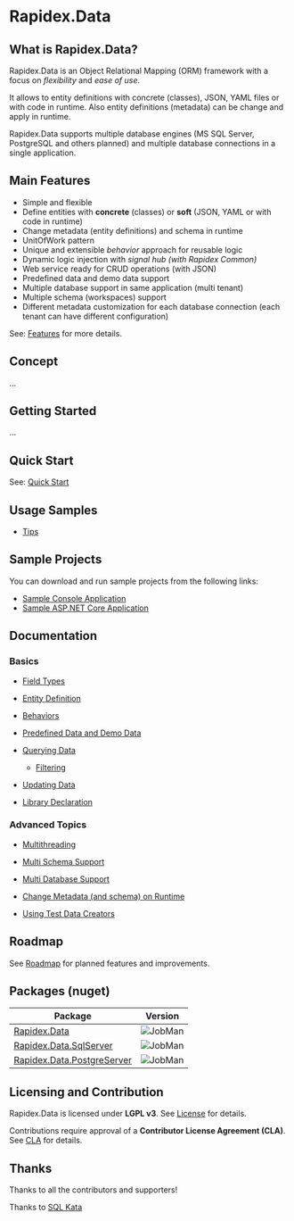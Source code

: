 # Rapidex.Data

## What is Rapidex.Data?

Rapidex.Data is an Object Relational Mapping (ORM) framework with a focus on *flexibility* and *ease of use*. 

It allows to entity definitions with concrete (classes), JSON, YAML files or with code in runtime. Also entity definitions (metadata) can be change and apply in runtime.

Rapidex.Data supports multiple database engines (MS SQL Server, PostgreSQL and others planned) and multiple database connections in a single application.

## Main Features

- Simple and flexible 
- Define entities with **concrete** (classes) or **soft** (JSON, YAML or with code in runtime) 
- Change metadata (entity definitions) and schema in runtime
- UnitOfWork pattern
- Unique and extensible *behavior* approach for reusable logic
- Dynamic logic injection with *signal hub (with Rapidex Common)* 
- Web service ready for CRUD operations (with JSON)
- Predefined data and demo data support
- Multiple database support in same application (multi tenant)
- Multiple schema (workspaces) support
- Different metadata customization for each database connection (each tenant can have different configuration)

See: [Features](/docs/Features-detailed.md) for more details.


## Concept

...

## Getting Started

...

## Quick Start

See: [Quick Start](/docs/QuickStart.md) 

## Usage Samples

- [Tips](/docs/UsageAndTips.md)


## Sample Projects

You can download and run sample projects from the following links:

- [Sample Console Application](/samples/Rapidex.Data.ConsoleApp)
- [Sample ASP.NET Core Application](/samples/Rapidex.Data.AspNetCoreApp)

## Documentation

### Basics

- [Field Types](/docs/FieldTypes.md)

- [Entity Definition](/docs/EntityDefinition.md)

- [Behaviors](/docs/Behaviors.md)

- [Predefined Data and Demo Data](/docs/PredefinedData.md)

- [Querying Data](/docs/QueryingData.md)
  - [Filtering](/docs/Filtering.md)

- [Updating Data](/docs/UpdatingData.md)

- [Library Declaration](/docs/LibraryDeclaration.md)

### Advanced Topics

- [Multithreading](/docs/Multithreading.md)

- [Multi Schema Support](/docs/MultiSchemaManagement.md)

- [Multi Database Support](/docs/MultiDatabaseManagement.md)

- [Change Metadata (and schema) on Runtime](/docs/RuntimeChanges.md)

- [Using Test Data Creators](/docs/TestDataCreators.md)

## Roadmap

See [Roadmap](/docs/Roadmap.md) for planned features and improvements.

## Packages (nuget)

| Package | Version |
|---|---|
|[Rapidex.Data](https://www.nuget.org/packages/abc/)|![JobMan](https://img.shields.io/nuget/v/abc)|
|[Rapidex.Data.SqlServer](https://www.nuget.org/packages/abc/)|![JobMan](https://img.shields.io/nuget/v/abc)|
|[Rapidex.Data.PostgreServer](https://www.nuget.org/packages/abc/)|![JobMan](https://img.shields.io/nuget/v/abc)|

## Licensing and Contribution

Rapidex.Data is licensed under **LGPL v3**. See [License](LICENSE) for details.  

Contributions require approval of a **Contributor License Agreement (CLA)**. See [CLA](/docs/license/CONTRIBUTOR_LICENSE_AGREEMENT.md) for details.

## Thanks 

Thanks to all the contributors and supporters!

Thanks to [SQL Kata](https://sqlkata.com/)